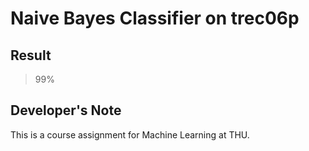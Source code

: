 # Naive Bayes Classifier on trec06p

## Result

> 99%

## Developer's Note

This is a course assignment for Machine Learning at THU.
